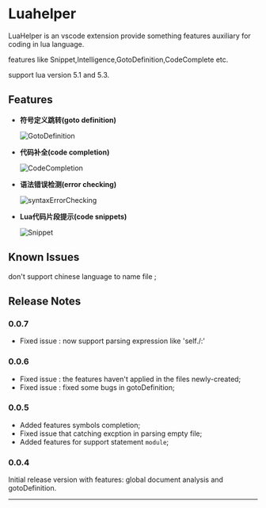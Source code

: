 # Luahelper


LuaHelper is an vscode extension provide something features auxiliary for coding in lua language.

features like Snippet,Intelligence,GotoDefinition,CodeComplete etc.

support lua version 5.1 and 5.3.


## Features

- **符号定义跳转(goto definition)**

    ![GotoDefinition ](https://gitee.com/debugconsole/luahelper/raw/master/res/GotoDefined.gif)


- **代码补全(code completion)**

    ![CodeCompletion ](https://gitee.com/debugconsole/luahelper/raw/master/res/CodeCompletion.gif)


- **语法错误检测(error checking)**

    ![syntaxErrorChecking ](https://gitee.com/debugconsole/luahelper/raw/master/res/ErrorChech.gif)


- **Lua代码片段提示(code snippets)**

    ![Snippet ](https://gitee.com/debugconsole/luahelper/raw/master/res/Snippet.gif)


## Known Issues

don't support chinese language to name file ;

## Release Notes

### 0.0.7

* Fixed issue : now support parsing expression like 'self./:' 

### 0.0.6

* Fixed issue : the features haven't applied in the files newly-created; 
* Fixed issue : fixed some bugs in gotoDefinition;

### 0.0.5

* Added features symbols completion;
* Fixed issue that catching excption in parsing empty file;
* Added features for support statement `module`;

### 0.0.4

Initial release version with features: global document analysis and gotoDefinition.



-----------------------------------------------------------------------------------------------------------
